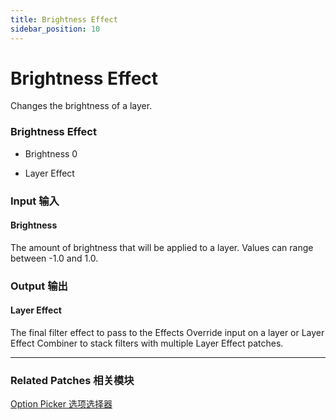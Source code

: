 ```yaml
---
title: Brightness Effect
sidebar_position: 10
---
```


# Brightness Effect

Changes the brightness of a layer.

<div className="patch-container">
    <div className="patch processor">
        <h3>Brightness Effect</h3>
        <ul className="inputs">
            <li>Brightness <span>0</span></li>
        </ul>
        <ul className="outputs">
            <li>Layer Effect </li>
        </ul>
    </div>
</div>

<div className="port-descriptions">
<div className="inputs">

### Input 输入

#### Brightness

The amount of brightness that will be applied to a layer. Values can range between -1.0 and 1.0.

</div>
<div className="outputs">

### Output 输出

#### Layer Effect

The final filter effect to pass to the Effects Override input on a layer or Layer Effect Combiner to stack filters with multiple Layer Effect patches.


</div>
</div>

------

### Related Patches 相关模块

[Option Picker 选项选择器](./../Utility/Option%20Picker.md)